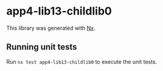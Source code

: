 # app4-lib13-childlib0

This library was generated with [Nx](https://nx.dev).

## Running unit tests

Run `nx test app4-lib13-childlib0` to execute the unit tests.
